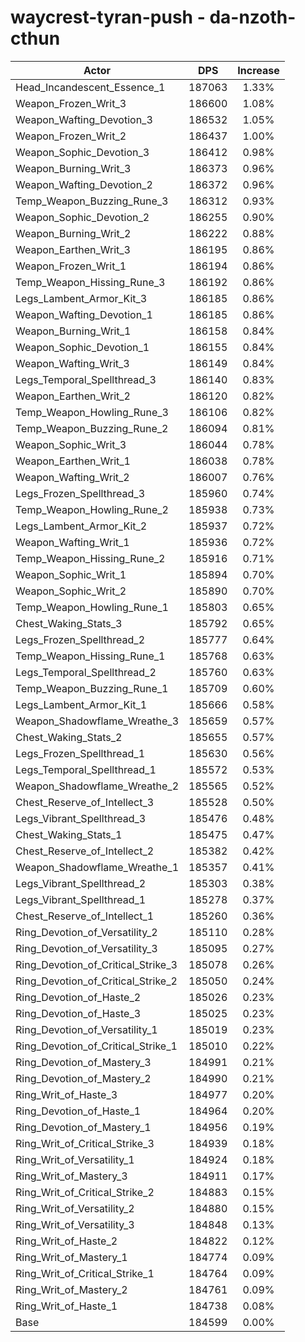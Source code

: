 # waycrest-tyran-push - da-nzoth-cthun
| Actor | DPS | Increase |
|---|:---:|:---:|
|Head_Incandescent_Essence_1|187063|1.33%|
|Weapon_Frozen_Writ_3|186600|1.08%|
|Weapon_Wafting_Devotion_3|186532|1.05%|
|Weapon_Frozen_Writ_2|186437|1.00%|
|Weapon_Sophic_Devotion_3|186412|0.98%|
|Weapon_Burning_Writ_3|186373|0.96%|
|Weapon_Wafting_Devotion_2|186372|0.96%|
|Temp_Weapon_Buzzing_Rune_3|186312|0.93%|
|Weapon_Sophic_Devotion_2|186255|0.90%|
|Weapon_Burning_Writ_2|186222|0.88%|
|Weapon_Earthen_Writ_3|186195|0.86%|
|Weapon_Frozen_Writ_1|186194|0.86%|
|Temp_Weapon_Hissing_Rune_3|186192|0.86%|
|Legs_Lambent_Armor_Kit_3|186185|0.86%|
|Weapon_Wafting_Devotion_1|186185|0.86%|
|Weapon_Burning_Writ_1|186158|0.84%|
|Weapon_Sophic_Devotion_1|186155|0.84%|
|Weapon_Wafting_Writ_3|186149|0.84%|
|Legs_Temporal_Spellthread_3|186140|0.83%|
|Weapon_Earthen_Writ_2|186120|0.82%|
|Temp_Weapon_Howling_Rune_3|186106|0.82%|
|Temp_Weapon_Buzzing_Rune_2|186094|0.81%|
|Weapon_Sophic_Writ_3|186044|0.78%|
|Weapon_Earthen_Writ_1|186038|0.78%|
|Weapon_Wafting_Writ_2|186007|0.76%|
|Legs_Frozen_Spellthread_3|185960|0.74%|
|Temp_Weapon_Howling_Rune_2|185938|0.73%|
|Legs_Lambent_Armor_Kit_2|185937|0.72%|
|Weapon_Wafting_Writ_1|185936|0.72%|
|Temp_Weapon_Hissing_Rune_2|185916|0.71%|
|Weapon_Sophic_Writ_1|185894|0.70%|
|Weapon_Sophic_Writ_2|185890|0.70%|
|Temp_Weapon_Howling_Rune_1|185803|0.65%|
|Chest_Waking_Stats_3|185792|0.65%|
|Legs_Frozen_Spellthread_2|185777|0.64%|
|Temp_Weapon_Hissing_Rune_1|185768|0.63%|
|Legs_Temporal_Spellthread_2|185760|0.63%|
|Temp_Weapon_Buzzing_Rune_1|185709|0.60%|
|Legs_Lambent_Armor_Kit_1|185666|0.58%|
|Weapon_Shadowflame_Wreathe_3|185659|0.57%|
|Chest_Waking_Stats_2|185655|0.57%|
|Legs_Frozen_Spellthread_1|185630|0.56%|
|Legs_Temporal_Spellthread_1|185572|0.53%|
|Weapon_Shadowflame_Wreathe_2|185565|0.52%|
|Chest_Reserve_of_Intellect_3|185528|0.50%|
|Legs_Vibrant_Spellthread_3|185476|0.48%|
|Chest_Waking_Stats_1|185475|0.47%|
|Chest_Reserve_of_Intellect_2|185382|0.42%|
|Weapon_Shadowflame_Wreathe_1|185357|0.41%|
|Legs_Vibrant_Spellthread_2|185303|0.38%|
|Legs_Vibrant_Spellthread_1|185278|0.37%|
|Chest_Reserve_of_Intellect_1|185260|0.36%|
|Ring_Devotion_of_Versatility_2|185110|0.28%|
|Ring_Devotion_of_Versatility_3|185095|0.27%|
|Ring_Devotion_of_Critical_Strike_3|185078|0.26%|
|Ring_Devotion_of_Critical_Strike_2|185050|0.24%|
|Ring_Devotion_of_Haste_2|185026|0.23%|
|Ring_Devotion_of_Haste_3|185025|0.23%|
|Ring_Devotion_of_Versatility_1|185019|0.23%|
|Ring_Devotion_of_Critical_Strike_1|185010|0.22%|
|Ring_Devotion_of_Mastery_3|184991|0.21%|
|Ring_Devotion_of_Mastery_2|184990|0.21%|
|Ring_Writ_of_Haste_3|184977|0.20%|
|Ring_Devotion_of_Haste_1|184964|0.20%|
|Ring_Devotion_of_Mastery_1|184956|0.19%|
|Ring_Writ_of_Critical_Strike_3|184939|0.18%|
|Ring_Writ_of_Versatility_1|184924|0.18%|
|Ring_Writ_of_Mastery_3|184911|0.17%|
|Ring_Writ_of_Critical_Strike_2|184883|0.15%|
|Ring_Writ_of_Versatility_2|184880|0.15%|
|Ring_Writ_of_Versatility_3|184848|0.13%|
|Ring_Writ_of_Haste_2|184822|0.12%|
|Ring_Writ_of_Mastery_1|184774|0.09%|
|Ring_Writ_of_Critical_Strike_1|184764|0.09%|
|Ring_Writ_of_Mastery_2|184761|0.09%|
|Ring_Writ_of_Haste_1|184738|0.08%|
|Base|184599|0.00%|
